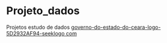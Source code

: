 # Projeto_dados
Projetos estudo de dados
[governo-do-estado-do-ceara-logo-5D2932AF94-seeklogo com](https://github.com/Disraelle/Projeto_dados/assets/130857871/9e515d24-218a-4cc7-bcd3-fe9487cbb6bf)

